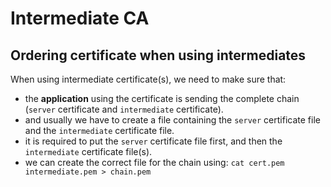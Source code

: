 # Intermediate CA

## Ordering certificate when using intermediates

When using intermediate certificate(s), we need to make sure that:
- the **application** using the certificate is sending the complete chain (`server` certificate and `intermediate` certificate). 
- and usually we have to create a file containing the `server` certificate file and the `intermediate` certificate file. 
- it is required to put the `server` certificate file first, and then the `intermediate` certificate file(s). 
- we can create the correct file for the chain using: `cat cert.pem intermediate.pem > chain.pem`
